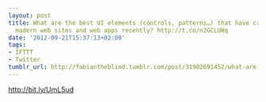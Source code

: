 ```yaml
---
layout: post
title: What are the best UI elements (controls, patterns…) that have cropped up in
  modern web sites and web apps recently? http://t.co/n2GCLUWq
date: '2012-09-21T15:37:13+02:00'
tags:
- IFTTT
- Twitter
tumblr_url: http://fabiantheblind.tumblr.com/post/31982691452/what-are-the-best-ui-elements-controls-patterns
---
```

http://bit.ly/UmL5ud

